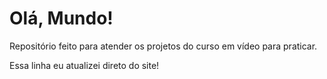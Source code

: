 # Olá, Mundo!
 Repositório feito para atender os projetos do curso em vídeo para praticar.
 
 Essa linha eu atualizei direto do site!
